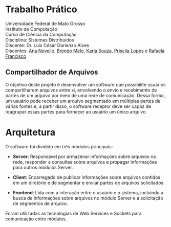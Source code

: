 # Trabalho Prático
Universidade Federal de Mato Grosso  
Instituto de Computação  
Curso de Ciência da Computação  
Disciplina: Sistemas Distribuídos  
Discente: Dr. Luís César Darienzo Alves   
Discentes: [Ana Novello](https://github.com/AnaNovello), [Brendo Melo](https://github.com/BrBrendo), [Karla Souza](https://github.com/KarlaSouza), [Priscila Lopes](https://github.com/Priscila92) e [Rafaela Francisco](https://github.com/RafaelasFrancisco)  
## Compartilhador de Arquivos ##
O objetivo deste projeto é desenvolver um software que possibilite usuários compartilharem arquivos entre si, envolvendo o envio e recebimento de partes de um arquivo por meio de uma rede de comunicação. Dessa forma, um usuário pode receber um arquivo segmentado em múltiplas partes de várias fontes e, a partir disso, o software receptor deve ser capaz de reagrupar essas partes para fornecer ao usuário um único arquivo.

# Arquitetura
O software foi dividido em três módulos principais:

- **Server**: Responsável por armazenar informações sobre arquivos na rede, responder a consultas sobre arquivos e propagar informações para outros módulos Server.

- **Client**: Encarregado de publicar informações sobre arquivos contidos em um diretório e de segmentar e enviar partes de arquivos solicitados.

- **Frontend**: Lida com a interação entre o usuário e o sistema, incluindo a busca de informações sobre arquivos no módulo Server e a solicitação de segmentos de arquivo.

Foram utilizadas as tecnologias de Web Services e Sockets para comunicação entre módulos.


